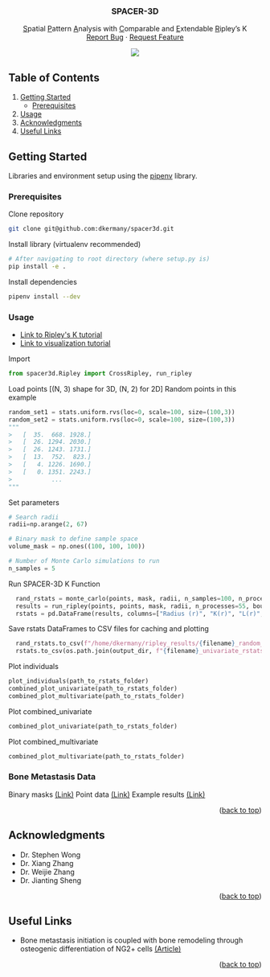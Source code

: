 <!-- ![Alt text](/Bone_Vessel_Segmentation_Diagram.png?raw=true)-->
<div id="top"></div>
<!-- PROJECT SHIELDS -->
<!--
*** I'm using markdown "reference style" links for readability.
*** Reference links are enclosed in brackets [ ] instead of parentheses ( ).
*** See the bottom of this document for the declaration of the reference variables
*** for contributors-url, forks-url, etc. This is an optional, concise syntax you may use.
*** https://www.markdownguide.org/basic-syntax/#reference-style-links
-->
<!-- PROJECT LOGO -->
<div align="center">

  <h3 align="center">SPACER-3D</h3>

  <p align="center">
    <u>S</u>patial <u>P</u>attern <u>A</u>nalysis with <u>C</u>omparable and <u>E</u>xtendable <u>R</u>ipley’s K 
    <br />
    <a href="https://github.com/dkermany/spacer3d/issues">Report Bug</a>
    ·
    <a href="https://github.com/dkermany/spacer3d/issues">Request Feature</a>
  </p>
  
  <img src="img/cover-photo.gif">
</div>

<!-- TABLE OF CONTENTS -->
## Table of Contents
<ol>
  <!-- <li>
    <a href="#project-overview">About The Project</a>
  </li> -->
  <li>
    <a href="#getting-started">Getting Started</a>
    <ul>
      <li><a href="#prerequisites">Prerequisites</a></li>
    </ul>
  </li>
  <li><a href="#usage">Usage</a></li>
  <li><a href="#acknowledgments">Acknowledgments</a></li>
  <li><a href="#useful-links">Useful Links</a></li>
</ol>

<!-- ABOUT THE PROJECT -->
<!-- ## Project Overview

### Objectives

Determine if there is any morphological changes to bone blood vessels in the vicinity of identified metastasized breast cancer cells, as well as any 3D spatial relationships between NG2+ stromal cells and disseminated tumor cells.

<p align="right">(<a href="#top">back to top</a>)</p> -->

<!-- ROADMAP -->
<!-- ## Roadmap
- [x] Reproduce previous work in matlab
- [x] Manually labeled 2D samples
- [x] Segmentation Datasets Loaded 

<p align="right">(<a href="#top">back to top</a>)</p> -->
<!-- GETTING STARTED -->
## Getting Started
Libraries and environment setup using the <a href="https://pipenv.pypa.io/en/latest/install/">pipenv</a> library.

### Prerequisites

Clone repository
  ```sh
  git clone git@github.com:dkermany/spacer3d.git
  ```

Install library (virtualenv recommended)
  ```sh
  # After navigating to root directory (where setup.py is)
  pip install -e .
  ```

Install dependencies
  ```sh
  pipenv install --dev
  ```
<!-- USAGE EXAMPLES -->
### Usage
  - [Link to Ripley's K tutorial](ipynb/spacer3d.ipynb)
  - [Link to visualization tutorial](ipynb/plot_rstats.ipynb) 

  Import
  ```python
  from spacer3d.Ripley import CrossRipley, run_ripley 
  ```

  Load points [(N, 3) shape for 3D, (N, 2) for 2D]
  Random points in this example
  ```python
  random_set1 = stats.uniform.rvs(loc=0, scale=100, size=(100,3))
  random_set2 = stats.uniform.rvs(loc=0, scale=100, size=(100,3))
"""
 >   [  35.  668. 1928.]
 >   [  26. 1294. 2030.]
 >   [  26. 1243. 1731.]
 >   [  13.  752.  823.]
 >   [   4. 1226. 1690.]
 >   [   0. 1351. 2243.]
 >           ...
 """
  ```

  Set parameters
  ```python
  # Search radii
  radii=np.arange(2, 67) 

  # Binary mask to define sample space
  volume_mask = np.ones((100, 100, 100))

  # Number of Monte Carlo simulations to run
  n_samples = 5
  ```

  Run SPACER-3D K Function
  ```python
    rand_rstats = monte_carlo(points, mask, radii, n_samples=100, n_processes=55, boundary_correction=False)
    results = run_ripley(points, points, mask, radii, n_processes=55, boundary_correction=False)
    rstats = pd.DataFrame(results, columns=["Radius (r)", "K(r)", "L(r)", "H(r)"])
  ```

  Save rstats DataFrames to CSV files for caching and plotting
  ```python
    rand_rstats.to_csv(f"/home/dkermany/ripley_results/{filename}_random_univariate_rstats.csv")
    rstats.to_csv(os.path.join(output_dir, f"{filename}_univariate_rstats.csv"))
  ```

  Plot individuals
  ```python
  plot_individuals(path_to_rstats_folder)
  combined_plot_univariate(path_to_rstats_folder)
  combined_plot_multivariate(path_to_rstats_folder)
  ```

  Plot combined_univariate
  ```python
  combined_plot_univariate(path_to_rstats_folder)
  ```

  Plot combined_multivariate
  ```python
  combined_plot_multivariate(path_to_rstats_folder)
  ```

### Bone Metastasis Data
  Binary masks <a href="https://drive.google.com/drive/folders/1X8yfHktQ513SK646tZ_oU5vIuKeu-0Hr?usp=sharing">(Link)</a>
  Point data <a href="https://drive.google.com/drive/folders/1BghqrDwZf6uf0CWKvw_sbw2kMEFznNtq?usp=sharing">(Link)</a>
  Example results <a href="https://drive.google.com/drive/folders/19Z7xVW3ONVCFWiFHoqCjIoGpvcSV4vBg?usp=sharing">(Link)</a>

<p align="right">(<a href="#top">back to top</a>)</p>

<!-- CONTRIBUTING -->
<!-- ## Contributing

Contributions are what make the open source community such an amazing place to learn, inspire, and create. Any contributions you make are **greatly appreciated**.

If you have a suggestion that would make this better, please fork the repo and create a pull request. You can also simply open an issue with the tag "enhancement".
Don't forget to give the project a star! Thanks again!

1. Fork the Project
2. Create your Feature Branch (`git checkout -b feature/AmazingFeature`)
3. Commit your Changes (`git commit -m 'Add some AmazingFeature'`)
4. Push to the Branch (`git push origin feature/AmazingFeature`)
5. Open a Pull Request
<p align="right">(<a href="#top">back to top</a>)</p> -->

<!-- LICENSE -->
<!-- ## License

Distributed under the MIT License. See `LICENSE.txt` for more information.
<p align="right">(<a href="#top">back to top</a>)</p> -->


<!-- ACKNOWLEDGMENTS -->
## Acknowledgments
* Dr. Stephen Wong
* Dr. Xiang Zhang
* Dr. Weijie Zhang
* Dr. Jianting Sheng
<p align="right">(<a href="#top">back to top</a>)</p>

<!-- Useful Links -->
## Useful Links
* Bone metastasis initiation is coupled with bone remodeling through osteogenic differentiation of NG2+ cells <a href="https://aacrjournals.org/cancerdiscovery/article/doi/10.1158/2159-8290.CD-22-0220/710013/Bone-metastasis-initiation-is-coupled-with-bone">(Article)</a>
<p align="right">(<a href="#top">back to top</a>)</p>

<!-- MARKDOWN LINKS & IMAGES -->
<!-- https://www.markdownguide.org/basic-syntax/#reference-style-links -->
[contributors-shield]: https://img.shields.io/github/contributors/othneildrew/Best-README-Template.svg?style=for-the-badge
[contributors-url]: https://github.com/othneildrew/Best-README-Template/graphs/contributors
[forks-shield]: https://img.shields.io/github/forks/othneildrew/Best-README-Template.svg?style=for-the-badge
[forks-url]: https://github.com/othneildrew/Best-README-Template/network/members
[stars-shield]: https://img.shields.io/github/stars/othneildrew/Best-README-Template.svg?style=for-the-badge
[stars-url]: https://github.com/othneildrew/Best-README-Template/stargazers
[issues-shield]: https://img.shields.io/github/issues/othneildrew/Best-README-Template.svg?style=for-the-badge
[issues-url]: https://github.com/othneildrew/Best-README-Template/issues
[license-shield]: https://img.shields.io/github/license/othneildrew/Best-README-Template.svg?style=for-the-badge
[license-url]: https://github.com/othneildrew/Best-README-Template/blob/master/LICENSE.txt
[linkedin-shield]: https://img.shields.io/badge/-LinkedIn-black.svg?style=for-the-badge&logo=linkedin&colorB=555
[linkedin-url]: https://linkedin.com/in/othneildrew
[product-screenshot]: images/screenshot.png

